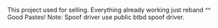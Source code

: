 This project used for selling. Everything already working just reband ^^
Good Pastes!
Note: Spoof driver use public btbd spoof driver.


